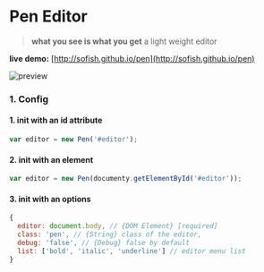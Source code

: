 # Pen Editor

> **what you see is what you get**
> a light weight editor

**live demo:** [http://sofish.github.io/pen](http://sofish.github.io/pen)

![preview](https://f.cloud.github.com/assets/153183/1066367/53c4f9fc-13b2-11e3-885a-122b43da1e4e.png)


### 1. Config

#### 1. init with an id attribute

```js
var editor = new Pen('#editor');
```

#### 2. init with an element

```js
var editor = new Pen(documenty.getElementById('#editor'));
```

#### 3. init with an options

```js
{
  editor: document.body, // {DOM Element} [required]
  class: 'pen', // {String} class of the editor,
  debug: 'false', // {Debug} false by default
  list: ['bold', 'italic', 'underline'] // editor menu list
}
```
